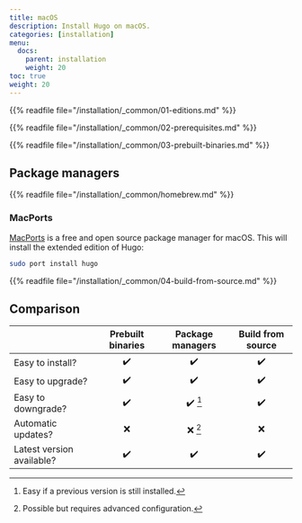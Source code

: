 ```yaml
---
title: macOS
description: Install Hugo on macOS.
categories: [installation]
menu:
  docs:
    parent: installation
    weight: 20
toc: true
weight: 20
---
```

{{% readfile file="/installation/_common/01-editions.md" %}}

{{% readfile file="/installation/_common/02-prerequisites.md" %}}

{{% readfile file="/installation/_common/03-prebuilt-binaries.md" %}}

## Package managers

{{% readfile file="/installation/_common/homebrew.md" %}}

### MacPorts

[MacPorts] is a free and open source package manager for macOS. This will install the extended edition of Hugo:

```sh
sudo port install hugo
```

[MacPorts]: https://www.macports.org/

{{% readfile file="/installation/_common/04-build-from-source.md" %}}

## Comparison

||Prebuilt binaries|Package managers|Build from source
:--|:--:|:--:|:--:
Easy to install?|:heavy_check_mark:|:heavy_check_mark:|:heavy_check_mark:|
Easy to upgrade?|:heavy_check_mark:|:heavy_check_mark:|:heavy_check_mark:
Easy to downgrade?|:heavy_check_mark:|:heavy_check_mark: [^1]|:heavy_check_mark:
Automatic updates?|:x:|:x: [^2]|:x:
Latest version available?|:heavy_check_mark:|:heavy_check_mark:|:heavy_check_mark:

[^1]: Easy if a previous version is still installed.
[^2]: Possible but requires advanced configuration.

